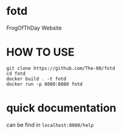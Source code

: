 # fotd
FrogOfThDay Website

# HOW TO USE

```
git clone https://github.com/The-00/fotd
cd fotd
docker build . -t fotd
docker run -p 8080:8080 fotd
```
# quick documentation

can be find in `localhost:8080/help`
